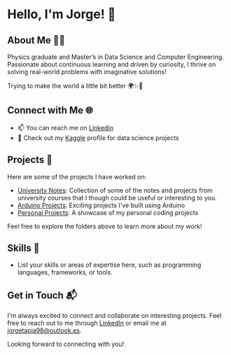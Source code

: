 # Hello, I'm Jorge! 👋

## About Me 💁‍♂️

Physics graduate and Master’s in Data Science and Computer Engineering. Passionate about continuous learning
and driven by curiosity, I thrive on solving real-world problems with imaginative solutions!

Trying to make the world a little bit better 🌍✨🌱

## Connect with Me 🌐

- 📫 You can reach me on [LinkedIn](https://www.linkedin.com/in/jorge-tapia-garcia/)
- 💼 Check out my [Kaggle](https://www.kaggle.com/fujichan) profile for data science projects

## Projects 🚀

Here are some of the projects I have worked on:

- [University Notes](/jrgtap/university): Collection of some of the notes and projects from university courses that I though could be useful or interesting to you.
- [Arduino Projects](/arduino-projects): Exciting projects I've built using Arduino
- [Personal Projects](/personal-projects): A showcase of my personal coding projects

Feel free to explore the folders above to learn more about my work!

## Skills 💪

- List your skills or areas of expertise here, such as programming languages, frameworks, or tools.

## Get in Touch 📬

I'm always excited to connect and collaborate on interesting projects. Feel free to reach out to me through [LinkedIn](https://www.linkedin.com/in/jorge-tapia-garcia/) or email me at [jorgetapia98@outlook.es](jorgetapia98@outlook.es).

Looking forward to connecting with you!
